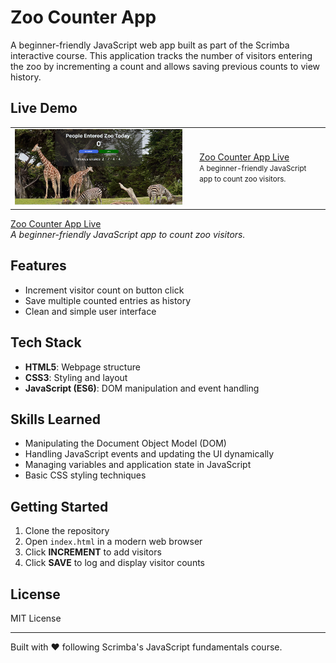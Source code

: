 # Zoo Counter App

A beginner-friendly JavaScript web app built as part of the Scrimba interactive course.
This application tracks the number of visitors entering the zoo by incrementing a count and allows saving previous counts to view history.

## Live Demo

<table>
  <tr>
    <td>
      <a href="https://zoo-counter-jd-first-javascript-app.netlify.app/">
        <img src="https://github.com/JhulanD/JhulanD/raw/32aab582433b6e5cb5433edec9c227dd9fae76b8/public/ZooCounterApp.png" width="500" alt="Zoo Counter App Screenshot" />
      </a>
    </td>
    <td style="vertical-align: middle; padding-left: 20px;">
      <a href="https://zoo-counter-jd-first-javascript-app.netlify.app/">Zoo Counter App Live</a><br>
      <small>A beginner-friendly JavaScript app to count zoo visitors.</small>
    </td>
  </tr>
</table>



[Zoo Counter App Live](https://zoo-counter-jd-first-javascript-app.netlify.app/)  
_A beginner-friendly JavaScript app to count zoo visitors._

## Features

- Increment visitor count on button click
- Save multiple counted entries as history
- Clean and simple user interface

## Tech Stack

- **HTML5**: Webpage structure
- **CSS3**: Styling and layout
- **JavaScript (ES6)**: DOM manipulation and event handling

## Skills Learned

- Manipulating the Document Object Model (DOM)
- Handling JavaScript events and updating the UI dynamically
- Managing variables and application state in JavaScript
- Basic CSS styling techniques

## Getting Started

1. Clone the repository
2. Open `index.html` in a modern web browser
3. Click **INCREMENT** to add visitors
4. Click **SAVE** to log and display visitor counts


## License

MIT License

---

Built with ❤️ following Scrimba's JavaScript fundamentals course.
